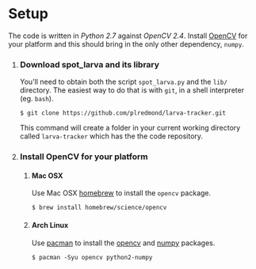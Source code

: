 # Setup

The code is written in *Python 2.7* against *OpenCV 2.4*.  Install
[OpenCV](http://opencv.org/) for your platform and this should bring in the
only other dependency, `numpy`.

1. ### Download spot_larva and its library

    You'll need to obtain both the script `spot_larva.py` and the `lib/`
    directory.  The easiest way to do that is with `git`, in a shell
    interpreter (eg. `bash`).

    ```sh-session
    $ git clone https://github.com/plredmond/larva-tracker.git
    ```

    This command will create a folder in your current working directory called
    `larva-tracker` which has the the code repository.

1. ### Install OpenCV for your platform

    1. #### Mac OSX

        Use Mac OSX [homebrew](http://brew.sh/) to install the `opencv`
        package.

        ```sh-session
        $ brew install homebrew/science/opencv
        ```

    1. #### Arch Linux

        Use [pacman](https://wiki.archlinux.org/index.php/Pacman) to install the
        [opencv](https://www.archlinux.org/packages/extra/x86_64/opencv/) and
        [numpy](https://www.archlinux.org/packages/extra/x86_64/python2-numpy/)
        packages.

        ```sh-session
        $ pacman -Syu opencv python2-numpy
        ```
